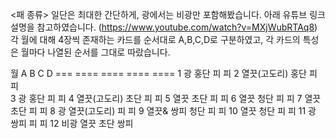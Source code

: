 <패 종류>
일단은 최대한 간단하게, 광에서는 비광만 포함해봤습니다.
아래 유튜브 링크 설명을 참고하였습니다.
(https://www.youtube.com/watch?v=MXjWubRTAq8)
각 월에 대해 4장씩 존재하는 카드를 순서대로 A,B,C,D로 구분하였고,
각 카드의 특성은 월마다 나열된 순서를 그대로 따랐습니다.

월	A		B		C	D
===	====		====		====	====
1	광		홍단		피	피
2	열끗(고도리)	홍단		피	피	
3	광		홍단		피	피
4	열끗(고도리)	초단		피	피
5	열끗		초단		피	피
6	열끗		청단		피	피
7	열끗		초단		피	피
8	광		열끗(고도리)	피	피
9	열끗& 쌍피	청단		피	피
10	열끗		청단		피	피
11	광		쌍피		피	피
12	비광		열끗		초단	쌍피
